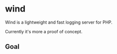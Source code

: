 wind
====

Wind is a lightweight and fast logging server for PHP. 

Currently it's more a proof of concept.

Goal
----

